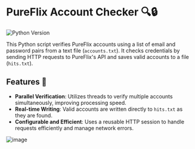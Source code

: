 # PureFlix Account Checker 🔍🔒

![Python Version](https://img.shields.io/badge/python-3.8.6-blue.svg)

This Python script verifies PureFlix accounts using a list of email and password pairs from a text file (`accounts.txt`). It checks credentials by sending HTTP requests to PureFlix's API and saves valid accounts to a file (`hits.txt`).

## Features 🚀

- **Parallel Verification**: Utilizes threads to verify multiple accounts simultaneously, improving processing speed.
- **Real-time Writing**: Valid accounts are written directly to `hits.txt` as they are found.
- **Configurable and Efficient**: Uses a reusable HTTP session to handle requests efficiently and manage network errors.

![image](https://github.com/MrAnomalyss/Pureflix-checker/assets/122388906/89e54e35-a977-4b08-b15f-678468700aac)

